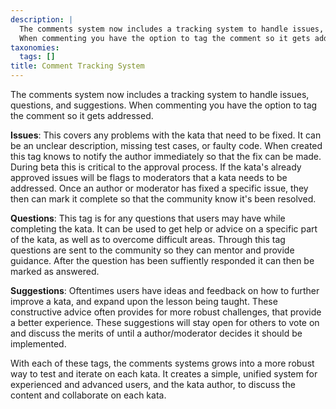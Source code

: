 ```yaml
---
description: |
  The comments system now includes a tracking system to handle issues, questions, and suggestions.
  When commenting you have the option to tag the comment so it gets addressed.
taxonomies:
  tags: []
title: Comment Tracking System
---
```


The comments system now includes a  tracking system to  handle issues, questions, and suggestions. When commenting you have the option to tag the comment so it gets addressed. 

**Issues**: This covers any problems with the kata that need to be fixed. It can be an unclear description, missing test cases, or faulty code. When created this tag knows to notify the author immediately so that the fix can be made. During beta this is critical to the approval process. If the kata's already approved issues will be flags to moderators that a kata needs to be addressed. Once an author or moderator has fixed a specific issue, they then can mark it complete so that the community know it's been resolved.

**Questions**: This tag is for any questions that users may have while completing the kata. It can be used to get help or advice on a specific part of the kata, as well as to overcome difficult areas. Through this tag questions are sent to the community so they can mentor and provide guidance. After the question has been suffiently responded it can then be marked as answered. 

**Suggestions**: Oftentimes users have ideas and feedback on how to further improve a kata, and expand upon the lesson being taught. These constructive advice often provides for more robust challenges, that provide a better experience. These suggestions will stay open for others to vote on and discuss the merits of until a author/moderator decides it should be implemented.

With each of these tags, the comments systems grows into a more robust way to test and iterate on each kata. It creates a simple, unified system for experienced and advanced users, and the kata author, to discuss the content and collaborate on each kata.
